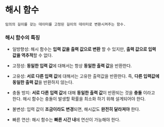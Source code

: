 # 해시 함수

    임의의 길이를 갖는 데이터를 고정된 길이의 데이터로 변환시켜주는 함수.

### 해시 함수의 특징

- 일방향성: 해시 함수는 **입력 값을 출력 값으로 변환** 할 수 있지만, **출력 값으로 입력 값을 역추적**할 수 없다.

- 고정성: **동일한 입력 값**에 대해서는 항상 **동일한 출력 값**을 반환한다.

* 고유성: **서로 다른 입력 값**에 대해서는 고유한 출력값을 반환한다. 즉, **다른 입력값에 동일한 출력 값**을 반환하지 않는다.

* 충돌 방지: **서로 다른 입력 값**에 대해 **동일한 출력 값**이 반환되는 것을 **충돌** 이라고 한다. 해시 함수는 충돌이 발생할 확률을 최소화 하기 위해 설계되어야 한다.

* 불변성: 입력 값이 **조금이라도 변경**되면, 해시값도 **완전히 달라져야** 한다.

* 빠른 연산: 해시 함수는 **빠른 시간 내**에 연산이 가능해야 한다.
